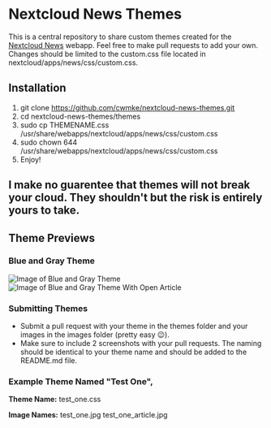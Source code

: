 # Nextcloud News Themes
This is a central repository to share custom themes created for the [Nextcloud News](https://github.com/nextcloud/news) webapp. Feel free to make pull requests to add your own. 
Changes should be limited to the custom.css file located in nextcloud/apps/news/css/custom.css.

## Installation 
1. git clone https://github.com/cwmke/nextcloud-news-themes.git
2. cd nextcloud-news-themes/themes
3. sudo cp THEMENAME.css /usr/share/webapps/nextcloud/apps/news/css/custom.css
4. sudo chown 644 /usr/share/webapps/nextcloud/apps/news/css/custom.css
5. Enjoy!

## I make no guarentee that themes will not break your cloud. They shouldn't but the risk is entirely yours to take.

## Theme Previews

### Blue and Gray Theme
![Image of Blue and Gray Theme](https://raw.githubusercontent.com/cwmke/nextcloud-news-themes/master/images/blue_and_gray.jpg)
![Image of Blue and Gray Theme With Open Article](https://raw.githubusercontent.com/cwmke/nextcloud-news-themes/master/images/blue_and_gray_article.png)

### Submitting Themes
- Submit a pull request with your theme in the themes folder and your images in the images folder (pretty easy 😉).
- Make sure to include 2 screenshots with your pull requests. The naming should be identical to your theme name and should be added to the README.md file. 

### Example Theme Named "Test One", 

**Theme Name:** test_one.css

**Image Names:** test_one.jpg test_one_article.jpg
